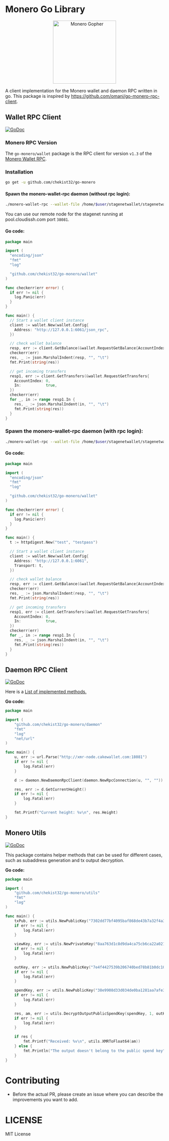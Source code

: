 Monero Go Library
====================

<p align="center">
<img src="./media/img/monero_gopher.png" alt="Monero Gopher" width="200" />
</p>

A client implementation for the Monero wallet and daemon RPC written in go.
This package is inspired by https://github.com/omani/go-monero-rpc-client.

## Wallet RPC Client

[![GoDoc](https://godoc.org/github.com/chekist32/go-monero/wallet?status.svg)](https://godoc.org/github.com/chekist32/go-monero/wallet)

### Monero RPC Version
The ```go-monero/wallet``` package is the RPC client for version `v1.3` of the [Monero Wallet RPC](https://www.getmonero.org/resources/developer-guides/wallet-rpc.html).

### Installation

```sh
go get -u github.com/chekist32/go-monero
```

#### Spawn the monero-wallet-rpc daemon (without rpc login):

```sh
./monero-wallet-rpc --wallet-file /home/$user/stagenetwallet/stagenetwallet --daemon-address pool.cloudissh.com:38081 --stagenet --rpc-bind-port 6061 --password 'mystagenetwalletpassword' --disable-rpc-login
```
You can use our remote node for the stagenet running at pool.cloudissh.com port `38081`.

#### Go code:

```Go
package main

import (
  "encoding/json"
  "fmt"
  "log"

  "github.com/chekist32/go-monero/wallet"
)

func checkerr(err error) {
  if err != nil {
    log.Panic(err)
  }
}

func main() {
  // Start a wallet client instance
  client := wallet.New(wallet.Config{
    Address: "http://127.0.0.1:6061/json_rpc",
  })

  // check wallet balance
  resp, err := client.GetBalance(&wallet.RequestGetBalance{AccountIndex: 0})
  checkerr(err)
  res, _ := json.MarshalIndent(resp, "", "\t")
  fmt.Print(string(res))

  // get incoming transfers
  resp1, err := client.GetTransfers(&wallet.RequestGetTransfers{
    AccountIndex: 0,
    In:           true,
  })
  checkerr(err)
  for _, in := range resp1.In {
    res, _ := json.MarshalIndent(in, "", "\t")
    fmt.Print(string(res))
  }
}
```

### Spawn the monero-wallet-rpc daemon (with rpc login):

```sh
./monero-wallet-rpc --wallet-file /home/$user/stagenetwallet/stagenetwallet --daemon-address pool.cloudissh.com:38081 --stagenet --rpc-bind-port 6061 --password 'mystagenetwalletpassword' --rpc-login test:testpass
```

#### Go code:

```Go
package main

import (
  "encoding/json"
  "fmt"
  "log"

  "github.com/chekist32/go-monero/wallet"
)

func checkerr(err error) {
  if err != nil {
    log.Panic(err)
  }
}

func main() {
  t := httpdigest.New("test", "testpass")

  // Start a wallet client instance
  client := wallet.New(wallet.Config{
    Address: "http://127.0.0.1:6061",
    Transport: t,
  })

  // check wallet balance
  resp, err := client.GetBalance(&wallet.RequestGetBalance{AccountIndex: 0})
  checkerr(err)
  res, _ := json.MarshalIndent(resp, "", "\t")
  fmt.Print(string(res))

  // get incoming transfers
  resp1, err := client.GetTransfers(&wallet.RequestGetTransfers{
    AccountIndex: 0,
    In:           true,
  })
  checkerr(err)
  for _, in := range resp1.In {
    res, _ := json.MarshalIndent(in, "", "\t")
    fmt.Print(string(res))
  }
}
```


## Daemon RPC Client

[![GoDoc](https://godoc.org/github.com/chekist32/go-monero/wallet?status.svg)](https://godoc.org/github.com/chekist32/go-monero/daemon)

Here is a [List of implemented methods.](https://github.com/chekist32/go-monero/issues/5)

**Go code:**
```Go
package main

import (
	"github.com/chekist32/go-monero/daemon"
	"fmt"
	"log"
	"net/url"
)

func main() {
	u, err := url.Parse("http://xmr-node.cakewallet.com:18081")
	if err != nil {
		log.Fatal(err)
	}

	d := daemon.NewDaemonRpcClient(daemon.NewRpcConnection(u, "", ""))

	res, err := d.GetCurrentHeight()
	if err != nil {
		log.Fatal(err)
	}

	fmt.Printf("Current height: %v\n", res.Height)
}
```

## Monero Utils

[![GoDoc](https://godoc.org/github.com/chekist32/go-monero/wallet?status.svg)](https://godoc.org/github.com/chekist32/go-monero/utils)

This package contains helper methods that can be used for different cases, such as subaddress generation and tx output decryption.

**Go code:**
```Go
package main

import (
	"github.com/chekist32/go-monero/utils"
	"fmt"
	"log"
)

func main() {
	txPub, err := utils.NewPublicKey("7302dd77bf4095baf868de43b7a32f4a36fe9d8b48ccfff537157a4a786fa364")
	if err != nil {
		log.Fatal(err)
	}

	viewKey, err := utils.NewPrivateKey("8aa763d1c8d9da4ca75cb6ca22a021b5cca376c1367be8d62bcc9cdf4b926009")
	if err != nil {
		log.Fatal(err)
	}

	outKey, err := utils.NewPublicKey("7e4f4427539b206740bed78b81b0dc10acb89aa1545880863f73264492ee0c16")
	if err != nil {
		log.Fatal(err)
	}

	spendKey, err := utils.NewPublicKey("38e9908d33d034de0ba1281aa7afe3907b795cea14852b3d8fe276e8931cb130")
	if err != nil {
		log.Fatal(err)
	}

	res, am, err := utils.DecryptOutputPublicSpendKey(spendKey, 1, outKey, "5db33f80fd4990bc", txPub, viewKey)
	if err != nil {
		log.Fatal(err)
	}

	if res {
		fmt.Printf("Received: %v\n", utils.XMRToFloat64(am))
	} else {
		fmt.Println("The output doesn't belong to the public spend key")
	}
}
```

# Contributing
- Before the actual PR, please create an issue where you can describe the improvements you want to add.


# LICENSE
MIT License
